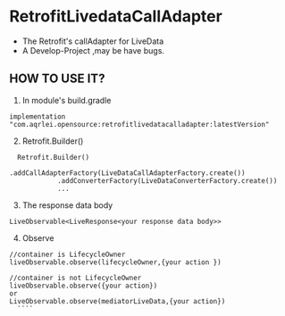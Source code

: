 RetrofitLivedataCallAdapter
===========================
   - The Retrofit's callAdapter for LiveData
   - A Develop-Project ,may be have bugs.

HOW TO USE IT?
--------------

  1. In module's build.gradle
  ````
  implementation "com.aqrlei.opensource:retrofitlivedatacalladapter:latestVersion"
  ````
  2. Retrofit.Builder()
  ````
    Retrofit.Builder()
              .addCallAdapterFactory(LiveDataCallAdapterFactory.create())
              .addConverterFactory(LiveDataConverterFactory.create())
              ...
  ````
  3.  The response data body
  ````
  LiveObservable<LiveResponse<your response data body>>
  ````
  4. Observe
  ````
  //container is LifecycleOwner
  liveObservable.observe(lifecycleOwner,{your action })

  //container is not LifecycleOwner
  liveObservable.observe({your action})
  or
  LiveObservable.observe(mediatorLiveData,{your action})
    ````

